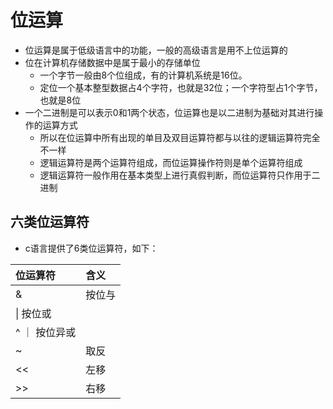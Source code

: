 # 位运算

* 位运算是属于低级语言中的功能，一般的高级语言是用不上位运算的
* 位在计算机存储数据中是属于最小的存储单位
  * 一个字节一般由8个位组成，有的计算机系统是16位。
  * 定位一个基本整型数据占4个字符，也就是32位；一个字符型占1个字节，也就是8位
* 一个二进制是可以表示0和1两个状态，位运算也是以二进制为基础对其进行操作的运算方式
  * 所以在位运算中所有出现的单目及双目运算符都与以往的逻辑运算符完全不一样
  * 逻辑运算符是两个运算符组成，而位运算操作符则是单个运算符组成
  * 逻辑运算符一般作用在基本类型上进行真假判断，而位运算符只作用于二进制

## 六类位运算符
  * c语言提供了6类位运算符，如下：

| 位运算符 | 含义 |
| :---- | :---- |
| & | 按位与 |
| &#124;  按位或 |
| ^ ｜ 按位异或 |
| ~ | 取反 |
| << | 左移 |
| >> | 右移 |
